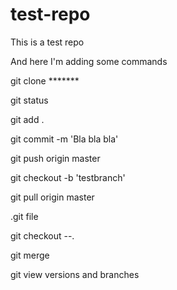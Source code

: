 # test-repo
This is a test repo

And here I'm adding some commands

git clone *******

git status

git add .

git commit -m 'Bla bla bla'

git push origin master

git checkout -b 'testbranch'

git pull origin master

.git file

git checkout --.

git merge

git view versions and branches


